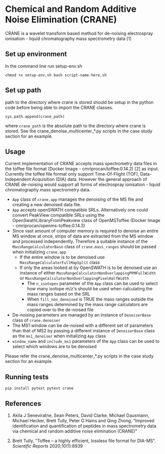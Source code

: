# Chemical and Random Additive Noise Elimination (CRANE)

CRANE is a wavelet transform based method for de-noising electrospray ionisation - liquid chromatography mass spectrometry data [1]

## Set up environment

In the command line run setup-env.sh

``
chmod +x setup-env.sh
bash script-name-here.sh
``

## Set up path 

path to the directory where crane is stored should be setup in the python code before being able to import the CRANE classes.

`` sys.path.append(crane_path) ``

where ``crane_path`` is the absolute path to the directory where crane is stored. See the crane_denoise_multicenter_*.py scripts in the case study section for an example.
 
## Usage

Current implementation of CRANE accepts mass spectrometry data files in the toffee file format (Docker Image - cmriprocan/toffee:0.14.2) [2] as input. Currently the toffee file format only support Time-Of-Flight (TOF), Data-Independent Acquisition (DIA) data. However the general approach of CRANE de-noising would support all forms of electrospray ionisation - liquid chromatography mass spectrometry data.

 - ``App`` class of ``crane.app`` manages the denoising of the MS file and creating a new denoised data file. 
 - ``App`` accepts openSWATH compatible SRLs. Alternatively one could convert PeakView compatible SRLs using the OpenSwathLibraryFromPeakview class of OpenMSToffee (Docker Image - cmriprocan/openms-toffee:0.14.3)
 - Since vast amount of computer memory is required to denoise an entire MS window at once, strips of data are extracted from the MS window and processed independently. Therefore a suitable instance of the ``MassRangeCalculatorBase`` class of ``crane.mass_ranges`` should be passed when initializing ``crane.app``
     - If the entire window is to be denoised use ```MassRangeCalculatorFullMapSplit``` class
     - If only the areas looked at by OpenSWATH is to be denoised use an instance of either ```MassRangeCalculatorNonOverlappingPPMFullWidth``` or ```MassRangeCalculatorNonOverlappingPixelHalfWidth```
       - The ``n_isotopes`` parameter of the ``App`` class can be used to select how many isotope m/z's should be used when calculating the mass ranges based on the SRL
       - When ``fill_non_denoised`` is TRUE the mass ranges outside the mass ranges determined by the mass range calculators are copied over to the de-noised file
 - De-noising parameters are managed by an instance of ``DenoiserBase`` class of  ``crane.denoiser``
 - The MS1 window can be de-noised with a different set of parameters than that of MS2 by passing a different instance of ``DenoiserBase`` class as the ``ms1_denoiser`` when initializing ``App`` class
 - ``window_name`` and ``include_ms1`` parameters of the ``App`` class can be used to select which windows are to be denoised

Please refer the crane_denoise_multicenter_*.py scripts in the case study section for an example.

## Running tests

``
pip install pytest
pytest crane
``

## References

1. Akila J Seneviratne, Sean Peters, David Clarke, Michael Dausmann, Michael Hecker, Brett Tully, Peter G Hains and Qing Zhong, "Improved identification and quantification of peptides in mass spectrometry data via chemical and random additive noise elimination (CRANE)"

2. Brett Tully, "Toffee – a highly efficient, lossless file format for DIA-MS". *Scientific Reports* 2020;10(1):8939